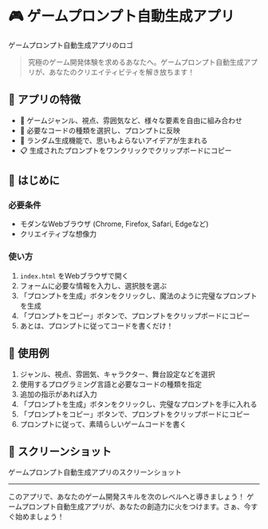 # 🎮 ゲームプロンプト自動生成アプリ

ゲームプロンプト自動生成アプリのロゴ

> 究極のゲーム開発体験を求めるあなたへ。ゲームプロンプト自動生成アプリが、あなたのクリエイティビティを解き放ちます！

## 🌟 アプリの特徴

- 🎨 ゲームジャンル、視点、雰囲気など、様々な要素を自由に組み合わせ
- 🧩 必要なコードの種類を選択し、プロンプトに反映
- 🎲 ランダム生成機能で、思いもよらないアイデアが生まれる
- 📋 生成されたプロンプトをワンクリックでクリップボードにコピー

## 🚀 はじめに

### 必要条件

- モダンなWebブラウザ (Chrome, Firefox, Safari, Edgeなど)
- クリエイティブな想像力

### 使い方

1. `index.html` をWebブラウザで開く
2. フォームに必要な情報を入力し、選択肢を選ぶ
3. 「プロンプトを生成」ボタンをクリックし、魔法のように完璧なプロンプトを生成
4. 「プロンプトをコピー」ボタンで、プロンプトをクリップボードにコピー
5. あとは、プロンプトに従ってコードを書くだけ！

## 📖 使用例

1. ジャンル、視点、雰囲気、キャラクター、舞台設定などを選択
2. 使用するプログラミング言語と必要なコードの種類を指定
3. 追加の指示があれば入力
4. 「プロンプトを生成」ボタンをクリックし、完璧なプロンプトを手に入れる
5. 「プロンプトをコピー」ボタンで、プロンプトをクリップボードにコピー
6. プロンプトに従って、素晴らしいゲームコードを書く

## 🎨 スクリーンショット

ゲームプロンプト自動生成アプリのスクリーンショット

---

このアプリで、あなたのゲーム開発スキルを次のレベルへと導きましょう！
ゲームプロンプト自動生成アプリが、あなたの創造力に火をつけます。さぁ、今すぐ始めましょう！

